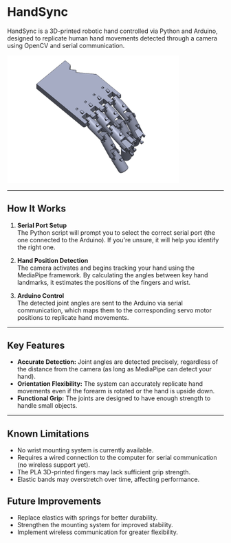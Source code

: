# HandSync

HandSync is a 3D-printed robotic hand controlled via Python and Arduino, designed to replicate human hand movements detected through a camera using OpenCV and serial communication.

<a href="https://www.youtube.com/watch?v=PIeqek-UMiA">
  <img src="images/robot_hand.PNG" width="400" alt="Iris Plot">
</a>



---

## How It Works

1. **Serial Port Setup**  
   The Python script will prompt you to select the correct serial port (the one connected to the Arduino). If you're unsure, it will help you identify the right one.

2. **Hand Position Detection**  
   The camera activates and begins tracking your hand using the MediaPipe framework. By calculating the angles between key hand landmarks, it estimates the positions of the fingers and wrist.

3. **Arduino Control**  
   The detected joint angles are sent to the Arduino via serial communication, which maps them to the corresponding servo motor positions to replicate hand movements.

---

## Key Features

- **Accurate Detection:** Joint angles are detected precisely, regardless of the distance from the camera (as long as MediaPipe can detect your hand).
- **Orientation Flexibility:** The system can accurately replicate hand movements even if the forearm is rotated or the hand is upside down.
- **Functional Grip:** The joints are designed to have enough strength to handle small objects.

---

## Known Limitations

- No wrist mounting system is currently available.
- Requires a wired connection to the computer for serial communication (no wireless support yet).
- The PLA 3D-printed fingers may lack sufficient grip strength.
- Elastic bands may overstretch over time, affecting performance.

## Future Improvements

- Replace elastics with springs for better durability.
- Strengthen the mounting system for improved stability.
- Implement wireless communication for greater flexibility.
